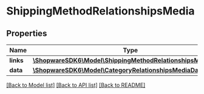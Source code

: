 # ShippingMethodRelationshipsMedia

## Properties
Name | Type | Description | Notes
------------ | ------------- | ------------- | -------------
**links** | [**\ShopwareSDK6\Model\ShippingMethodRelationshipsMediaLinks**](ShippingMethodRelationshipsMediaLinks.md) |  | [optional] 
**data** | [**\ShopwareSDK6\Model\CategoryRelationshipsMediaData**](CategoryRelationshipsMediaData.md) |  | [optional] 

[[Back to Model list]](../../README.md#documentation-for-models) [[Back to API list]](../../README.md#documentation-for-api-endpoints) [[Back to README]](../../README.md)

